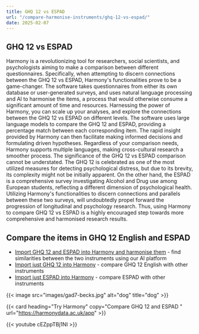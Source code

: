 ```yaml
---
title: GHQ 12 vs ESPAD
url: "/compare-harmonise-instruments/ghq-12-vs-espad/"
date: 2025-02-07
---
```


## GHQ 12 vs ESPAD

Harmony is a revolutionizing tool for researchers, social scientists, and psychologists aiming to make a comparison between different questionnaires. Specifically, when attempting to discern connections between the GHQ 12 vs ESPAD, Harmony's functionalities prove to be a game-changer. The software takes questionnaires from either its own database or user-generated surveys, and uses natural language processing and AI to harmonise the items, a process that would otherwise consume a significant amount of time and resources. Harnessing the power of Harmony, you can scale up your analyses, and explore the connections between the GHQ 12 vs ESPAD on different levels. The software uses large language models to compare the GHQ 12 and ESPAD, providing a percentage match between each corresponding item. The rapid insight provided by Harmony can then facilitate making informed decisions and formulating driven hypotheses. Regardless of your comparison needs, Harmony supports multiple languages, making cross-cultural research a smoother process. The significance of the GHQ 12 vs ESPAD comparison cannot be understated. The GHQ 12 is celebrated as one of the most utilized measures for detecting psychological distress, but due to its brevity, its complexity might not be initially apparent. On the other hand, the ESPAD is a comprehensive survey investigating Alcohol and Drug use among European students, reflecting a different dimension of psychological health. Utilizing Harmony's functionalities to discern connections and parallels between these two surveys, will undoubtedly propel forward the progression of longitudinal and psychology research. Thus, using Harmony to compare GHQ 12 vs ESPAD is a highly encouraged step towards more comprehensive and harmonised research results.

## Compare the items in GHQ 12 English and ESPAD

* <a href="https://harmonydata.ac.uk/app/#/import/W3siaW5zdHJ1bWVudF9uYW1lIjogIkdIUSAxMiBFbmdsaXNoIiwgInF1ZXN0aW9ucyI6IFt7InF1ZXN0aW9uX3RleHQiOiAiQmVlbiBhYmxlIHRvIGNvbmNlbnRyYXRlIG9uIHdoYXQgeW91XHUyMDE5cmUgZG9pbmc_ICJ9LCB7InF1ZXN0aW9uX3RleHQiOiAiTG9zdCBtdWNoIHNsZWVwIG92ZXIgd29ycnk_In0sIHsicXVlc3Rpb25fdGV4dCI6ICJGZWx0IHlvdSB3ZXJlIHBsYXlpbmcgYSB1c2VmdWwgcGFydCBpbiB0aGluZ3M_In0sIHsicXVlc3Rpb25fdGV4dCI6ICJGZWx0IGNhcGFibGUgb2YgbWFraW5nIGRlY2lzaW9ucyBhYm91dCB0aGluZ3M_In0sIHsicXVlc3Rpb25fdGV4dCI6ICJGZWx0IGNvbnN0YW50bHkgdW5kZXIgc3RyYWluPyJ9LCB7InF1ZXN0aW9uX3RleHQiOiAiRmVsdCB5b3UgY291bGRuXHUyMDE5dCBvdmVyY29tZSB5b3VyIGRpZmZpY3VsdGllcz8ifSwgeyJxdWVzdGlvbl90ZXh0IjogIkJlZW4gYWJsZSB0byBlbmpveSB5b3VyIG5vcm1hbCBkYXktdG8tZGF5IGFjdGl2aXRpZXM_In0sIHsicXVlc3Rpb25fdGV4dCI6ICJCZWVuIGFibGUgdG8gZmFjZSB1cCB0byB5b3VyIHByb2JsZW1zPyJ9LCB7InF1ZXN0aW9uX3RleHQiOiAiQmVlbiBmZWVsaW5nIHVuaGFwcHkgYW5kIGRlcHJlc3NlZD8ifSwgeyJxdWVzdGlvbl90ZXh0IjogIkJlZW4gbG9zaW5nIGNvbmZpZGVuY2UgaW4geW91cnNlbGY_In0sIHsicXVlc3Rpb25fdGV4dCI6ICJCZWVuIHRoaW5raW5nIG9mIHlvdXJzZWxmIGFzIGEgd29ydGhsZXNzIHBlcnNvbj8ifSwgeyJxdWVzdGlvbl90ZXh0IjogIkJlZW4gZmVlbGluZyByZWFzb25hYmx5IGhhcHB5LCBhbGwgdGhpbmdzIGNvbnNpZGVyZWQifV19LCB7Imluc3RydW1lbnRfbmFtZSI6ICJFdXJvcGVhbiBTY2hvb2wgU3VydmV5IFByb2plY3Qgb24gQWxjb2hvbCBhbmQgRHJ1Z3MgLSBUb2JhY2NvIChFU1BBRCkiLCAicXVlc3Rpb25zIjogW3sicXVlc3Rpb25fdGV4dCI6ICJPbiBob3cgbWFueSBvY2Nhc2lvbnMgZHVyaW5nIHlvdXIgbGlmZXRpbWUgaGF2ZSB5b3Ugc21va2VkIGNpZ2FyZXR0ZXM_In0sIHsicXVlc3Rpb25fdGV4dCI6ICJXaGVuIGRpZCB5b3Ugc21va2UgeW91ciBmaXJzdCBjaWdhcmV0dGU_In0sIHsicXVlc3Rpb25fdGV4dCI6ICJXaGVuIGRpZCB5b3UgZmlyc3Qgc21va2UgY2lnYXJldHRlcyBvbiBhIGRhaWx5IGJhc2lzPyJ9LCB7InF1ZXN0aW9uX3RleHQiOiAiSG93IGZyZXF1ZW50bHkgaGF2ZSB5b3Ugc21va2VkIGNpZ2FyZXR0ZXMgZHVyaW5nIHRoZSBsYXN0IDM5IGRheXM_In0sIHsicXVlc3Rpb25fdGV4dCI6ICJIb3cgc29vbiBhZnRlciB5b3Ugd2FrZSB1cCBkbyB5b3Ugc21va2UgeW91ciBmaXJzdCBjaWdhcmV0dGU_In0sIHsicXVlc3Rpb25fdGV4dCI6ICJEbyB5b3UgZmluZCBpdCBkaWZmaWN1bHQgdG8gcmVmcmFpbiBmcm9tIHNtb2tpbmcgaW4gcGxhY2VzIHdoZXJlIGl0IGlzIGZvcmJpZGRlbiwgZS5nLiBhdCB0aGUgbW9zcXVlIChjaHVyY2gpLCBhdCB0aGUgYnVzPyJ9LCB7InF1ZXN0aW9uX3RleHQiOiAiV2hpY2ggY2lnYXJldHRlIHdvdWxkIHlvdSBoYXRlIG1vc3QgdG8gZ2l2ZSB1cD8ifSwgeyJxdWVzdGlvbl90ZXh0IjogIkhvdyBtYW55IGNpZ2FyZXR0ZXMgcGVyIGRheSBkbyB5b3Ugc21va2U_In0sIHsicXVlc3Rpb25fdGV4dCI6ICJEbyB5b3Ugc21va2UgbW9yZSBmcmVxdWVudGx5IGR1cmluZyB0aGUgZmlyc3QgaG91cnMgYWZ0ZXIgd2FraW5nIHRoYW4gdGhlIHJlc3Qgb2YgdGhlIGRheT8ifSwgeyJxdWVzdGlvbl90ZXh0IjogIkRvIHlvdSBzbW9rZSB3aGVuIHlvdSBhcmUgc28gaWxsIHRoYXQgeW91IGFyZSBpbiBiZWQgbW9zdCBvZiB0aGUgZGF5PyJ9XX1d" target="harmonyapp">Import GHQ 12 and ESPAD into Harmony and harmonise them</a> - find similarities between the two instruments using our AI platform
* <a href="https://harmonydata.ac.uk/app/#/import/W3siaW5zdHJ1bWVudF9uYW1lIjogIkdIUSAxMiBFbmdsaXNoIiwgInF1ZXN0aW9ucyI6IFt7InF1ZXN0aW9uX3RleHQiOiAiQmVlbiBhYmxlIHRvIGNvbmNlbnRyYXRlIG9uIHdoYXQgeW91XHUyMDE5cmUgZG9pbmc_ICJ9LCB7InF1ZXN0aW9uX3RleHQiOiAiTG9zdCBtdWNoIHNsZWVwIG92ZXIgd29ycnk_In0sIHsicXVlc3Rpb25fdGV4dCI6ICJGZWx0IHlvdSB3ZXJlIHBsYXlpbmcgYSB1c2VmdWwgcGFydCBpbiB0aGluZ3M_In0sIHsicXVlc3Rpb25fdGV4dCI6ICJGZWx0IGNhcGFibGUgb2YgbWFraW5nIGRlY2lzaW9ucyBhYm91dCB0aGluZ3M_In0sIHsicXVlc3Rpb25fdGV4dCI6ICJGZWx0IGNvbnN0YW50bHkgdW5kZXIgc3RyYWluPyJ9LCB7InF1ZXN0aW9uX3RleHQiOiAiRmVsdCB5b3UgY291bGRuXHUyMDE5dCBvdmVyY29tZSB5b3VyIGRpZmZpY3VsdGllcz8ifSwgeyJxdWVzdGlvbl90ZXh0IjogIkJlZW4gYWJsZSB0byBlbmpveSB5b3VyIG5vcm1hbCBkYXktdG8tZGF5IGFjdGl2aXRpZXM_In0sIHsicXVlc3Rpb25fdGV4dCI6ICJCZWVuIGFibGUgdG8gZmFjZSB1cCB0byB5b3VyIHByb2JsZW1zPyJ9LCB7InF1ZXN0aW9uX3RleHQiOiAiQmVlbiBmZWVsaW5nIHVuaGFwcHkgYW5kIGRlcHJlc3NlZD8ifSwgeyJxdWVzdGlvbl90ZXh0IjogIkJlZW4gbG9zaW5nIGNvbmZpZGVuY2UgaW4geW91cnNlbGY_In0sIHsicXVlc3Rpb25fdGV4dCI6ICJCZWVuIHRoaW5raW5nIG9mIHlvdXJzZWxmIGFzIGEgd29ydGhsZXNzIHBlcnNvbj8ifSwgeyJxdWVzdGlvbl90ZXh0IjogIkJlZW4gZmVlbGluZyByZWFzb25hYmx5IGhhcHB5LCBhbGwgdGhpbmdzIGNvbnNpZGVyZWQifV19LCB7Imluc3RydW1lbnRfbmFtZSI6ICJFdXJvcGVhbiBTY2hvb2wgU3VydmV5IFByb2plY3Qgb24gQWxjb2hvbCBhbmQgRHJ1Z3MgLSBUb2JhY2NvIChFU1BBRCkiLCAicXVlc3Rpb25zIjogW3sicXVlc3Rpb25fdGV4dCI6ICJPbiBob3cgbWFueSBvY2Nhc2lvbnMgZHVyaW5nIHlvdXIgbGlmZXRpbWUgaGF2ZSB5b3Ugc21va2VkIGNpZ2FyZXR0ZXM_In0sIHsicXVlc3Rpb25fdGV4dCI6ICJXaGVuIGRpZCB5b3Ugc21va2UgeW91ciBmaXJzdCBjaWdhcmV0dGU_In0sIHsicXVlc3Rpb25fdGV4dCI6ICJXaGVuIGRpZCB5b3UgZmlyc3Qgc21va2UgY2lnYXJldHRlcyBvbiBhIGRhaWx5IGJhc2lzPyJ9LCB7InF1ZXN0aW9uX3RleHQiOiAiSG93IGZyZXF1ZW50bHkgaGF2ZSB5b3Ugc21va2VkIGNpZ2FyZXR0ZXMgZHVyaW5nIHRoZSBsYXN0IDM5IGRheXM_In0sIHsicXVlc3Rpb25fdGV4dCI6ICJIb3cgc29vbiBhZnRlciB5b3Ugd2FrZSB1cCBkbyB5b3Ugc21va2UgeW91ciBmaXJzdCBjaWdhcmV0dGU_In0sIHsicXVlc3Rpb25fdGV4dCI6ICJEbyB5b3UgZmluZCBpdCBkaWZmaWN1bHQgdG8gcmVmcmFpbiBmcm9tIHNtb2tpbmcgaW4gcGxhY2VzIHdoZXJlIGl0IGlzIGZvcmJpZGRlbiwgZS5nLiBhdCB0aGUgbW9zcXVlIChjaHVyY2gpLCBhdCB0aGUgYnVzPyJ9LCB7InF1ZXN0aW9uX3RleHQiOiAiV2hpY2ggY2lnYXJldHRlIHdvdWxkIHlvdSBoYXRlIG1vc3QgdG8gZ2l2ZSB1cD8ifSwgeyJxdWVzdGlvbl90ZXh0IjogIkhvdyBtYW55IGNpZ2FyZXR0ZXMgcGVyIGRheSBkbyB5b3Ugc21va2U_In0sIHsicXVlc3Rpb25fdGV4dCI6ICJEbyB5b3Ugc21va2UgbW9yZSBmcmVxdWVudGx5IGR1cmluZyB0aGUgZmlyc3QgaG91cnMgYWZ0ZXIgd2FraW5nIHRoYW4gdGhlIHJlc3Qgb2YgdGhlIGRheT8ifSwgeyJxdWVzdGlvbl90ZXh0IjogIkRvIHlvdSBzbW9rZSB3aGVuIHlvdSBhcmUgc28gaWxsIHRoYXQgeW91IGFyZSBpbiBiZWQgbW9zdCBvZiB0aGUgZGF5PyJ9XX1d" target="harmonyapp">Import just GHQ 12 into Harmony</a> - compare GHQ 12 English with other instruments
* <a href="https://harmonydata.ac.uk/app/#/import/W3siaW5zdHJ1bWVudF9uYW1lIjogIkdIUSAxMiBFbmdsaXNoIiwgInF1ZXN0aW9ucyI6IFt7InF1ZXN0aW9uX3RleHQiOiAiQmVlbiBhYmxlIHRvIGNvbmNlbnRyYXRlIG9uIHdoYXQgeW91XHUyMDE5cmUgZG9pbmc_ICJ9LCB7InF1ZXN0aW9uX3RleHQiOiAiTG9zdCBtdWNoIHNsZWVwIG92ZXIgd29ycnk_In0sIHsicXVlc3Rpb25fdGV4dCI6ICJGZWx0IHlvdSB3ZXJlIHBsYXlpbmcgYSB1c2VmdWwgcGFydCBpbiB0aGluZ3M_In0sIHsicXVlc3Rpb25fdGV4dCI6ICJGZWx0IGNhcGFibGUgb2YgbWFraW5nIGRlY2lzaW9ucyBhYm91dCB0aGluZ3M_In0sIHsicXVlc3Rpb25fdGV4dCI6ICJGZWx0IGNvbnN0YW50bHkgdW5kZXIgc3RyYWluPyJ9LCB7InF1ZXN0aW9uX3RleHQiOiAiRmVsdCB5b3UgY291bGRuXHUyMDE5dCBvdmVyY29tZSB5b3VyIGRpZmZpY3VsdGllcz8ifSwgeyJxdWVzdGlvbl90ZXh0IjogIkJlZW4gYWJsZSB0byBlbmpveSB5b3VyIG5vcm1hbCBkYXktdG8tZGF5IGFjdGl2aXRpZXM_In0sIHsicXVlc3Rpb25fdGV4dCI6ICJCZWVuIGFibGUgdG8gZmFjZSB1cCB0byB5b3VyIHByb2JsZW1zPyJ9LCB7InF1ZXN0aW9uX3RleHQiOiAiQmVlbiBmZWVsaW5nIHVuaGFwcHkgYW5kIGRlcHJlc3NlZD8ifSwgeyJxdWVzdGlvbl90ZXh0IjogIkJlZW4gbG9zaW5nIGNvbmZpZGVuY2UgaW4geW91cnNlbGY_In0sIHsicXVlc3Rpb25fdGV4dCI6ICJCZWVuIHRoaW5raW5nIG9mIHlvdXJzZWxmIGFzIGEgd29ydGhsZXNzIHBlcnNvbj8ifSwgeyJxdWVzdGlvbl90ZXh0IjogIkJlZW4gZmVlbGluZyByZWFzb25hYmx5IGhhcHB5LCBhbGwgdGhpbmdzIGNvbnNpZGVyZWQifV19LCB7Imluc3RydW1lbnRfbmFtZSI6ICJFdXJvcGVhbiBTY2hvb2wgU3VydmV5IFByb2plY3Qgb24gQWxjb2hvbCBhbmQgRHJ1Z3MgLSBUb2JhY2NvIChFU1BBRCkiLCAicXVlc3Rpb25zIjogW3sicXVlc3Rpb25fdGV4dCI6ICJPbiBob3cgbWFueSBvY2Nhc2lvbnMgZHVyaW5nIHlvdXIgbGlmZXRpbWUgaGF2ZSB5b3Ugc21va2VkIGNpZ2FyZXR0ZXM_In0sIHsicXVlc3Rpb25fdGV4dCI6ICJXaGVuIGRpZCB5b3Ugc21va2UgeW91ciBmaXJzdCBjaWdhcmV0dGU_In0sIHsicXVlc3Rpb25fdGV4dCI6ICJXaGVuIGRpZCB5b3UgZmlyc3Qgc21va2UgY2lnYXJldHRlcyBvbiBhIGRhaWx5IGJhc2lzPyJ9LCB7InF1ZXN0aW9uX3RleHQiOiAiSG93IGZyZXF1ZW50bHkgaGF2ZSB5b3Ugc21va2VkIGNpZ2FyZXR0ZXMgZHVyaW5nIHRoZSBsYXN0IDM5IGRheXM_In0sIHsicXVlc3Rpb25fdGV4dCI6ICJIb3cgc29vbiBhZnRlciB5b3Ugd2FrZSB1cCBkbyB5b3Ugc21va2UgeW91ciBmaXJzdCBjaWdhcmV0dGU_In0sIHsicXVlc3Rpb25fdGV4dCI6ICJEbyB5b3UgZmluZCBpdCBkaWZmaWN1bHQgdG8gcmVmcmFpbiBmcm9tIHNtb2tpbmcgaW4gcGxhY2VzIHdoZXJlIGl0IGlzIGZvcmJpZGRlbiwgZS5nLiBhdCB0aGUgbW9zcXVlIChjaHVyY2gpLCBhdCB0aGUgYnVzPyJ9LCB7InF1ZXN0aW9uX3RleHQiOiAiV2hpY2ggY2lnYXJldHRlIHdvdWxkIHlvdSBoYXRlIG1vc3QgdG8gZ2l2ZSB1cD8ifSwgeyJxdWVzdGlvbl90ZXh0IjogIkhvdyBtYW55IGNpZ2FyZXR0ZXMgcGVyIGRheSBkbyB5b3Ugc21va2U_In0sIHsicXVlc3Rpb25fdGV4dCI6ICJEbyB5b3Ugc21va2UgbW9yZSBmcmVxdWVudGx5IGR1cmluZyB0aGUgZmlyc3QgaG91cnMgYWZ0ZXIgd2FraW5nIHRoYW4gdGhlIHJlc3Qgb2YgdGhlIGRheT8ifSwgeyJxdWVzdGlvbl90ZXh0IjogIkRvIHlvdSBzbW9rZSB3aGVuIHlvdSBhcmUgc28gaWxsIHRoYXQgeW91IGFyZSBpbiBiZWQgbW9zdCBvZiB0aGUgZGF5PyJ9XX1d" target="harmonyapp">Import just ESPAD into Harmony</a> - compare ESPAD with other instruments



{{< image src="images/gad7-becks.jpg" alt="dog" title="dog" >}}

{{< card heading="Try Harmony" copy="Compare GHQ 12 and ESPAD " url="https://harmonydata.ac.uk/app" >}}

{{< youtube cEZppTBj1NI >}}



